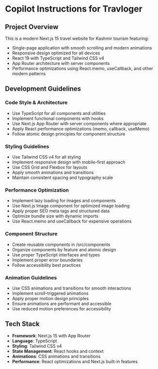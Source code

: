 # Copilot Instructions for Travloger

<!-- Use this file to provide workspace-specific custom instructions to Copilot. For more details, visit https://code.visualstudio.com/docs/copilot/copilot-customization#_use-a-githubcopilotinstructionsmd-file -->

## Project Overview
This is a modern Next.js 15 travel website for Kashmir tourism featuring:
- Single-page application with smooth scrolling and modern animations
- Responsive design optimized for all devices
- React 19 with TypeScript and Tailwind CSS v4
- App Router architecture with server components
- Performance optimizations using React.memo, useCallback, and other modern patterns

## Development Guidelines

### Code Style & Architecture
- Use TypeScript for all components and utilities
- Implement functional components with hooks
- Use Next.js App Router with server components where appropriate
- Apply React performance optimizations (memo, callback, useMemo)
- Follow atomic design principles for component structure

### Styling Guidelines
- Use Tailwind CSS v4 for all styling
- Implement responsive design with mobile-first approach
- Use CSS Grid and Flexbox for layouts
- Apply smooth animations and transitions
- Maintain consistent spacing and typography scale

### Performance Optimization
- Implement lazy loading for images and components
- Use Next.js Image component for optimized image loading
- Apply proper SEO meta tags and structured data
- Optimize bundle size with dynamic imports
- Use React.memo and useCallback for expensive operations

### Component Structure
- Create reusable components in /src/components
- Organize components by feature and atomic design
- Use proper TypeScript interfaces and types
- Implement proper error boundaries
- Follow accessibility best practices

### Animation Guidelines
- Use CSS animations and transitions for smooth interactions
- Implement scroll-triggered animations
- Apply proper motion design principles
- Ensure animations are performant and accessible
- Use reduced motion preferences for accessibility

## Tech Stack
- **Framework**: Next.js 15 with App Router
- **Language**: TypeScript
- **Styling**: Tailwind CSS v4
- **State Management**: React hooks and context
- **Animations**: CSS animations and transitions
- **Performance**: React optimizations and Next.js built-in features

